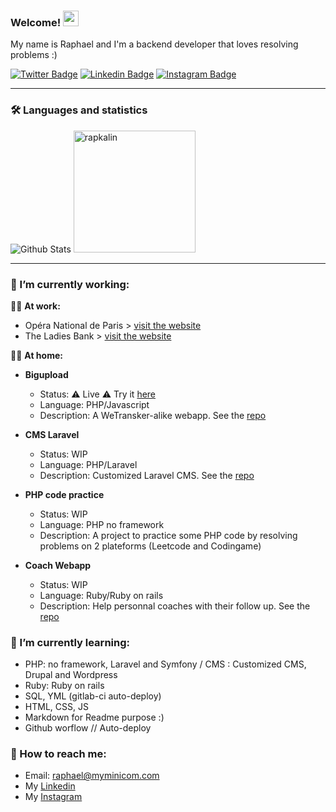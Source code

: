 ### Welcome! <img src="https://camo.githubusercontent.com/e8e7b06ecf583bc040eb60e44eb5b8e0ecc5421320a92929ce21522dbc34c891/68747470733a2f2f6d656469612e67697068792e636f6d2f6d656469612f6876524a434c467a6361737252346961377a2f67697068792e676966" width="25">

My name is Raphael and I'm a backend developer that loves resolving problems :)

[![Twitter Badge](https://img.shields.io/badge/Twitter-1DA1F2?style=for-the-badge&logo=twitter&logoColor=white)](https://www.twitter.com/bonjour_raphael/)
[![Linkedin Badge](https://img.shields.io/badge/LinkedIn-0077B5?style=for-the-badge&logo=linkedin&logoColor=white)](https://www.linkedin.com/in/r-kalinowski/)
[![Instagram Badge](https://img.shields.io/badge/Instagram-E4405F?style=for-the-badge&logo=instagram&logoColor=white)](https://www.instagram.com/rapkalin/)

---

### 🛠 Languages and statistics

<div align="left">
  <img src="https://github-readme-stats.vercel.app/api?username=rapkalin&show_icons=true&theme=graywhite" alt="Github Stats" />
  <img src="https://github-readme-stats.vercel.app/api/top-langs/?username=rapkalin&layout=compact" alt="rapkalin" height="195"/>  
</div>


---


### 🔭 I’m currently working:

:technologist: __At work:__<br>
  - Opéra National de Paris > [visit the website](https://www.operadeparis.fr/)<br>
  - The Ladies Bank > [visit the website](https://www.ladiesbank.fr/)<br>
 
:lotus_position_man: __At home:__<br>

- __Bigupload__
  - Status: :warning: Live :warning: Try it [here](https://bigupload.myminicom.com/)
  - Language: PHP/Javascript
  - Description: A WeTransker-alike webapp. See the [repo](https://github.com/Rapkalin/bigupload)
    
- __CMS Laravel__
  - Status: WIP
  - Language: PHP/Laravel 
  - Description: Customized Laravel CMS. See the [repo](https://github.com/Rapkalin/projet-laravel)
  
- __PHP code practice__
  - Status: WIP
  - Language: PHP no framework
  - Description: A project to practice some PHP code by resolving problems on 2 plateforms (Leetcode and Codingame)
  
- __Coach Webapp__
  - Status: WIP
  - Language: Ruby/Ruby on rails
  - Description: Help personnal coaches with their follow up. See the [repo](https://github.com/Rapkalin/coach_webapp)


### 🌱 I’m currently learning:
  - PHP: no framework, Laravel and Symfony / CMS : Customized CMS, Drupal and Wordpress
  - Ruby: Ruby on rails
  - SQL, YML (gitlab-ci auto-deploy)
  - HTML, CSS, JS
  - Markdown for Readme purpose :)
  - Github worflow // Auto-deploy

### 💬 How to reach me:
  - Email: [raphael@myminicom.com](mailto:raphael@myminicom.com)
  - My [Linkedin](https://www.linkedin.com/in/r-kalinowski/)
  - My [Instagram](https://www.instagram.com/rapkalin)

